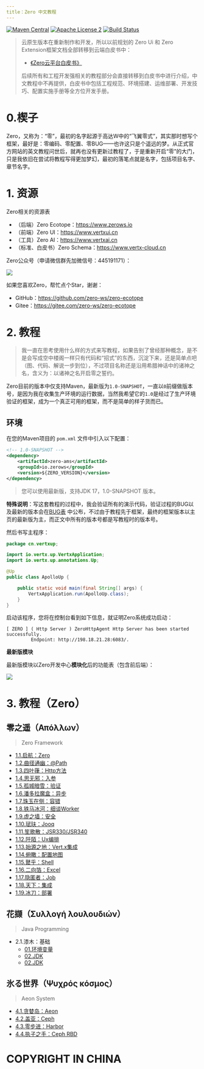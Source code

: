 ```yaml
---
title：Zero 中文教程
---
```


[![Maven Central](https://maven-badges.herokuapp.com/maven-central/cn.vertxup/vertx-zero/badge.svg?style=plastic)](https://maven-badges.herokuapp.com/maven-central/cn.vertxup/vertx-zero/)  [![Apache License 2](https://img.shields.io/badge/license-ASF2-blue.svg)](https://www.apache.org/licenses/LICENSE-2.0.txt)  [![Build Status](https://travis-ci.org/silentbalanceyh/vertx-zero.svg?branch=master)](https://travis-ci.org/silentbalanceyh/vertx-zero)

> 云原生版本在重新制作和开发，所以以前规划的 Zero Ui 和 Zero Extension框架文档全部转移到云端白皮书中：
>
> * [《Zero云平台白皮书》](https://www.vertx-cloud.cn/document/doc-web/index.html)
>
> 后续所有和工程开发强相关的教程部分会直接转移到白皮书中进行介绍，中文教程中不再提供，白皮书中包括工程规范、环境搭建、运维部署、开发技巧、配置实施手册等全方位开发手册。

# 0.楔子

Zero，又称为：“零”，最初的名字起源于高达W中的“飞翼零式”，其实那时想写个框架，最好是：零编码、零配置、零BUG——也许这只是个遥远的梦。从正式官方网站的英文教程问世后，就再也没有更新过教程了，于是重新开启“零”的大门，只是我依旧在尝试将教程写得更加梦幻，最初的落笔点就是名字，包括项目名字、章节名字。

# 1. 资源

Zero相关的资源表

- （后端）Zero Ecotope：<https://www.zerows.io>
- （前端）Zero UI：<https://www.vertxui.cn>
- （工具）Zero AI：<https://www.vertxai.cn>
- （标准、白皮书）Zero Schema：<https://www.vertx-cloud.cn>

Zero公众号（申请微信群先加微信号：445191171）：

![](./_image/2020-03-07/2020-03-07-13-24-07.jpg)

如果您喜欢Zero，帮忙点个Star，谢谢：

* GitHub：<https://github.com/zero-ws/zero-ecotope>
* Gitee：<https://gitee.com/zero-ws/zero-ecotope>

# 2. 教程

> 我一直在思考使用什么样的方式来写教程，如果告别了曾经那种概念，是不是会写成空中楼阁一样只有代码和“招式”的东西，沉淀下来，还是简单点吧（图、代码、解说一步到位），不过项目名称还是沿用希腊神话中的诸神之名，含义为：以诸神之名开启零之誓约。

Zero目前的版本中仅支持Maven，最新版为`1.0-SNAPSHOT`，一直以`0`前缀做版本号，是因为我在收集生产环境的运行数据，当然我希望它的`1.0`是经过了生产环境验证的框架，成为一个真正可用的框架，而不是简单的样子货而已。

## 环境

在您的Maven项目的 `pom.xml` 文件中引入以下配置：

```xml
<!-- 1.0-SNAPSHOT -->
<dependency>
    <artifactId>zero-ams</artifactId>
    <groupId>io.zerows</groupId>
    <version>${ZERO_VERSION}</version>
</dependency>
```

> 您可以使用最新版，支持JDK 17，1.0-SNAPSHOT 版本。

**特殊说明**：写这套教程的过程中，我会验证所有的演示代码，验证过程的BUG以及最新的版本会在[BUG表](document/bug.md)
中公布，不过由于教程先于框架，最终的框架版本以主页的最新版为主，而正文中所有的版本号都是写教程时的版本号。

然后书写主程序：

```java
package cn.vertxup;

import io.vertx.up.VertxApplication;
import io.vertx.up.annotations.Up;

@Up
public class ApolloUp {

    public static void main(final String[] args) {
        VertxApplication.run(ApolloUp.class);
    }
}
```

启动该程序，您将在控制台看到如下信息，就证明Zero系统成功启动：

```shell
[ ZERO ] ( Http Server ) ZeroHttpAgent Http Server has been started successfully. 
         Endpoint: http://198.18.21.28:6083/.
```

**最新版模块**

最新版模块以Zero开发中心**模块化**后的功能表（包含前后端）：

![](./_image/2022-03-27-15-19-02.png)

# 3. 教程（Zero）

## 零之遥（Απόλλων）

> Zero Framework

* [1.1.启航：Zero](document/zero/001.first.md)
* [1.2.曲径通幽：@Path](document/zero/002.uri.md)
* [1.3.四叶葎：Http方法](document/zero/003.method.md)
* [1.4.思无邪：入参](document/zero/004.param.md)
* [1.5.孤城暗雪：验证](document/zero/005.validation.md)
* [1.6.潘多拉魔盒：异步](document/zero/006.async.md)
* [1.7.珠玉在侧：容错](document/zero/007.error.md)
* [1.8.铁马冰河：细谈Worker](document/zero/008.worker.md)
* [1.9.虚之墙：安全](document/zero/009.security.md)
* [1.10.珷玞：Jooq](document/zero/010.jooq.md)
* [1.11.笙歌散：JSR330/JSR340](document/zero/011.jsr330.md)
* [1.12.阡陌：Ux编排](document/zero/012.function.md)
* [1.13.始源之地：Vert.x集成](document/zero/013.native.md)
* [1.14.俯瞰：配置地图](document/zero/014.configuration.md)
* [1.15.鼚乎：Shell](document/zero/015.devops.md)
* [1.16.二向箔：Excel](document/zero/016.excel.md)
* [1.17.隐匿者：Job](document/zero/017.job.md)
* [1.18.天下：集成](document/zero/018.integration.md)
* [1.19.冰刀：部署](document/zero/019.deployment.md)

## 花撷（Συλλογή λουλουδιών）

> Java Programming

* 2.1.漆木：基础
  * [01.环境变量](/document/java-programming/ch001/01.environment.md)
  * [02.JDK](/document/java-programming/ch001/02.jdk.md)
  * [02.JDK](/document/java-programming/ch001/02.jdk.adoc)

## 氷る世界（Ψυχρός κόσμος）

> Aeon System

* [4.1.贪婪岛：Aeon](document/zero-cloud/001.aeon.md)
* [4.2.盖亚：Ceph](document/zero-cloud/002.ceph.md)
* [4.3.零步进：Harbor](document/zero-cloud/003.harbor.md)
* [4.4.执子之手：Ceph RBD](document/zero-cloud/004.rbd.md)

# COPYRIGHT IN CHINA




